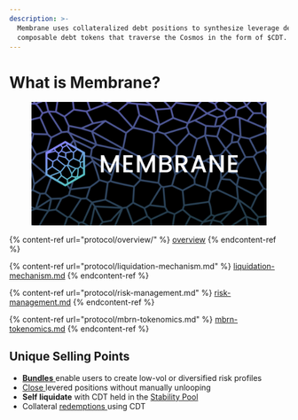 ```yaml
---
description: >-
  Membrane uses collateralized debt positions to synthesize leverage demand into
  composable debt tokens that traverse the Cosmos in the form of $CDT.
---
```


# What is Membrane?

<figure><img src=".gitbook/assets/image.png" alt=""><figcaption></figcaption></figure>

{% content-ref url="protocol/overview/" %}
[overview](protocol/overview/)
{% endcontent-ref %}

{% content-ref url="protocol/liquidation-mechanism.md" %}
[liquidation-mechanism.md](protocol/liquidation-mechanism.md)
{% endcontent-ref %}

{% content-ref url="protocol/risk-management.md" %}
[risk-management.md](protocol/risk-management.md)
{% endcontent-ref %}

{% content-ref url="protocol/mbrn-tokenomics.md" %}
[mbrn-tokenomics.md](protocol/mbrn-tokenomics.md)
{% endcontent-ref %}

## Unique Selling Points

* [**Bundles** ](protocol/overview/asset-bundles.md)enable users to create low-vol or diversified risk profiles
* [Close ](smart-contracts/positions.md#closeposition)levered positions without manually unlooping
* **Self liquidate** with CDT held in the [Stability Pool](smart-contracts/stability-pool.md)
* Collateral [redemptions ](smart-contracts/positions.md#redeemcollateral)using CDT
